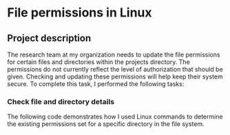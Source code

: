# File permissions in Linux

## Project description

The research team at my organization needs to update the file permissions for certain files and directories within the projects directory. The permissions do not currently reflect the level of authorization that should be given. Checking and updating these permissions will help keep their system secure. To complete this task, I performed the following tasks:

### Check file and directory details

The following code demonstrates how I used Linux commands to determine the existing permissions set for a specific directory in the file system.

